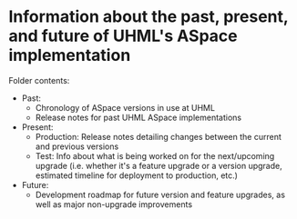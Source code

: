 # Information about the past, present, and future of UHML's ASpace implementation

Folder contents:

- Past:
  - Chronology of ASpace versions in use at UHML
  - Release notes for past UHML ASpace implementations
- Present:
  - Production: Release notes detailing changes between the current and previous versions
  - Test: Info about what is being worked on for the next/upcoming upgrade (i.e. whether it's a feature upgrade or a version upgrade, estimated timeline for deployment to production, etc.)
- Future:
  - Development roadmap for future version and feature upgrades, as well as major non-upgrade improvements
